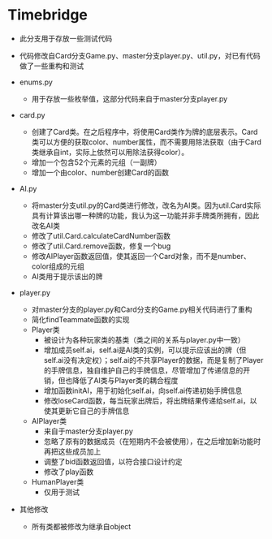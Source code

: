 # Timebridge
* 此分支用于存放一些测试代码
* 代码修改自Card分支Game.py、master分支player.py、util.py，对已有代码做了一些重构和测试
* enums.py
   * 用于存放一些枚举值，这部分代码来自于master分支player.py
* card.py
   * 创建了Card类。在之后程序中，将使用Card类作为牌的底层表示。Card类可以方便的获取color、number属性，而不需要用除法获取（由于Card类继承自int，实际上依然可以用除法获得color）。
   * 增加一个包含52个元素的元组（一副牌）
   * 增加一个由color、number创建Card的函数
* AI.py
   * 将master分支util.py的Card类进行修改，改名为AI类。因为util.Card实际具有计算该出哪一种牌的功能，我认为这一功能并非手牌类所拥有，因此改名AI类
   * 修改了util.Card.calculateCardNumber函数
   * 修改了util.Card.remove函数，修复一个bug
   * 修改AIPlayer函数返回值，使其返回一个Card对象，而不是number、color组成的元组
   * AI类用于提示该出的牌
* player.py
   * 对master分支的player.py和Card分支的Game.py相关代码进行了重构
   * 简化findTeammate函数的实现
   * Player类
       * 被设计为各种玩家类的基类（类之间的关系与player.py中一致）
       * 增加成员self.ai，self.ai是AI类的实例，可以提示应该出的牌（但self.ai没有决定权）；self.ai的不共享Player的数据，而是复制了Player的手牌信息，独自维护自己的手牌信息，尽管增加了传递信息的开销，但也降低了AI类与Player类的耦合程度
       * 增加函数initAI，用于初始化self.ai，向self.ai传递初始手牌信息
       * 修改loseCard函数，每当玩家出牌后，将出牌结果传递给self.ai，以使其更新它自己的手牌信息
   * AIPlayer类
       * 来自于master分支player.py
       * 忽略了原有的数据成员（在短期内不会被使用），在之后增加新功能时再把这些成员加上
       * 调整了bid函数返回值，以符合接口设计约定
       * 修改了play函数
    * HumanPlayer类
       * 仅用于测试
   
* 其他修改
   * 所有类都被修改为继承自object
